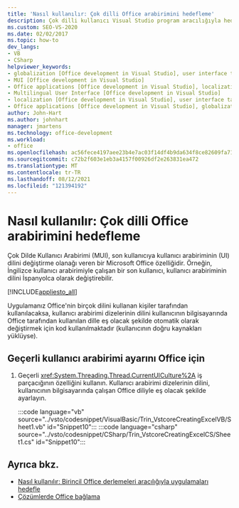 ```yaml
---
title: 'Nasıl kullanılır: Çok dilli Office arabirimini hedefleme'
description: Çok dilli kullanıcı Visual Studio program aracılığıyla hedefleyebilirsiniz Microsoft Office nasıl kullanabileceğinizi öğrenin.
ms.custom: SEO-VS-2020
ms.date: 02/02/2017
ms.topic: how-to
dev_langs:
- VB
- CSharp
helpviewer_keywords:
- globalization [Office development in Visual Studio], user interface targeting
- MUI [Office development in Visual Studio]
- Office applications [Office development in Visual Studio], localization
- Multilingual User Interface [Office development in Visual Studio]
- localization [Office development in Visual Studio], user interface targeting
- Office applications [Office development in Visual Studio], globalization
author: John-Hart
ms.author: johnhart
manager: jmartens
ms.technology: office-development
ms.workload:
- office
ms.openlocfilehash: ac56fece4197aee23b4e7ac03f14df4b9da634f8ce82609fa71eae5a4f40be6b
ms.sourcegitcommit: c72b2f603e1eb3a4157f00926df2e263831ea472
ms.translationtype: MT
ms.contentlocale: tr-TR
ms.lasthandoff: 08/12/2021
ms.locfileid: "121394192"
---
```

# <a name="how-to-target-the-office-multilingual-user-interface"></a>Nasıl kullanılır: Çok dilli Office arabirimini hedefleme
  Çok Dilde Kullanıcı Arabirimi (MUI), son kullanıcıya kullanıcı arabiriminin (UI) dilini değiştirme olanağı veren bir Microsoft Office özelliğidir. Örneğin, İngilizce kullanıcı arabirimiyle çalışan bir son kullanıcı, kullanıcı arabiriminin dilini İspanyolca olarak değiştirebilir.

 [!INCLUDE[appliesto_all](../vsto/includes/appliesto-all-md.md)]

 Uygulamanız Office'nin birçok dilini kullanan kişiler tarafından kullanılacaksa, kullanıcı arabirimi dizelerinin dilini kullanıcının bilgisayarında Office tarafından kullanılan dille eş olacak şekilde otomatik olarak değiştirmek için kod kullanılmaktadır (kullanıcının doğru kaynakları yüklüyse).

## <a name="to-check-the-current-office-ui-setting"></a>Geçerli kullanıcı arabirimi ayarını Office için

1. Geçerli <xref:System.Threading.Thread.CurrentUICulture%2A> iş parçacığının özelliğini kullanın. Kullanıcı arabirimi dizelerinin dilini, kullanıcının bilgisayarında çalışan Office diliyle eş olacak şekilde ayarlayın.

     :::code language="vb" source="../vsto/codesnippet/VisualBasic/Trin_VstcoreCreatingExcelVB/Sheet1.vb" id="Snippet10":::
     :::code language="csharp" source="../vsto/codesnippet/CSharp/Trin_VstcoreCreatingExcelCS/Sheet1.cs" id="Snippet10":::

## <a name="see-also"></a>Ayrıca bkz.
- [Nasıl kullanılır: Birincil Office derlemeleri aracılığıyla uygulamaları hedefle](../vsto/how-to-target-office-applications-through-primary-interop-assemblies.md)
- [Çözümlerde Office bağlama](../vsto/late-binding-in-office-solutions.md)
